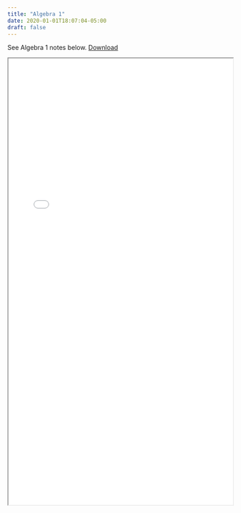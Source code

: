 ```yaml
---
title: "Algebra 1"
date: 2020-01-01T18:07:04-05:00
draft: false
---
```


See Algebra 1 notes below. [Download](/pdf/235math.pdf)

<iframe src="/pdf/235math.pdf" width="100%" height="1000px">This browser does not support pdfs.</iframe>

